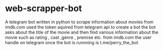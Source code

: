 # web-scrapper-bot
A telegram bot written in python to scrape information about movies from imdb.com
used the token aquired from telegram api to create a bot
the bot asks about the title of the movie and then find various information about the movie such as rating , cast ,genre , premise etc. from imdb.com
the user handle on telegram once the bot is runnning is t.me/perry_the_bot
